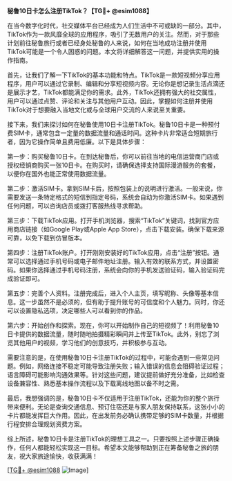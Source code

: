 **秘鲁10日卡怎么注册TikTok？【TG💪+ @esim1088】**

在当今数字化时代，社交媒体平台已经成为人们生活中不可或缺的一部分。其中，TikTok作为一款风靡全球的应用程序，吸引了无数用户的关注。然而，对于那些计划前往秘鲁旅行或者已经身处秘鲁的人来说，如何在当地成功注册并使用TikTok可能是一个令人困惑的问题。本文将详细解答这一问题，并提供实用的操作指南。

首先，让我们了解一下TikTok的基本功能和特点。TikTok是一款短视频分享应用程序，用户可以通过它录制、编辑和分享短视频内容。无论你是想记录生活点滴还是展示才艺，TikTok都能满足你的需求。此外，TikTok还拥有强大的社交属性，用户可以通过点赞、评论和关注与其他用户互动。因此，掌握如何注册并使用TikTok对于想要融入当地文化或与全球用户交流的人来说至关重要。

接下来，我们来探讨如何在秘鲁使用10日卡注册TikTok。秘鲁10日卡是一种预付费SIM卡，通常包含一定量的数据流量和通话时间。这种卡片非常适合短期旅行者，因为它操作简单且费用低廉。以下是具体步骤：

第一步：购买秘鲁10日卡。在到达秘鲁后，你可以前往当地的电信运营商门店或授权经销商购买一张10日卡。在购买时，请确保选择支持国际漫游服务的套餐，以便你在国外也能正常使用数据流量。

第二步：激活SIM卡。拿到SIM卡后，按照包装上的说明进行激活。一般来说，你需要发送一条特定格式的短信到指定号码，系统会自动为你激活SIM卡。如果遇到任何问题，可以咨询店员或拨打客服热线寻求帮助。

第三步：下载TikTok应用。打开手机浏览器，搜索“TikTok”关键词，找到官方应用商店链接（如Google Play或Apple App Store），点击下载安装。确保下载来源可靠，以免下载到仿冒版本。

第四步：注册TikTok账户。打开刚刚安装好的TikTok应用，点击“注册”按钮。通常可以选择通过手机号码或电子邮件地址注册。输入有效的联系方式，并设置密码。如果你选择通过手机号码注册，系统会向你的手机发送验证码，输入验证码完成验证即可。

第五步：完善个人资料。注册完成后，进入个人主页，填写昵称、头像等基本信息。这一步虽然不是必须的，但有助于提升账号的可信度和个人魅力。同时，你还可以设置隐私选项，决定哪些人可以看到你的作品。

第六步：开始创作和探索。现在，你可以开始制作自己的短视频了！利用秘鲁10日卡提供的数据流量，随时随地拍摄精彩瞬间并上传至TikTok。此外，别忘了浏览其他用户的视频，学习他们的创意技巧，并积极参与互动。

需要注意的是，在使用秘鲁10日卡注册TikTok的过程中，可能会遇到一些常见问题。例如，网络连接不稳定可能导致注册失败；输入错误的信息会阻碍验证过程；语言障碍可能影响沟通效果等。针对这些问题，建议提前做好充分准备，比如检查设备兼容性、熟悉基本操作流程以及下载离线地图以备不时之需。

最后，我想强调的是，秘鲁10日卡不仅适用于注册TikTok，还能为你的整个旅行带来便利。无论是查询交通信息、预订住宿还是与家人朋友保持联系，这张小小的卡片都能发挥巨大作用。因此，在出发前务必确认携带足够的SIM卡数量，并根据行程安排合理规划资费方案。

综上所述，秘鲁10日卡是注册TikTok的理想工具之一。只要按照上述步骤正确操作，任何人都能轻松实现这一目标。希望本文能够帮助到正在筹备秘鲁之旅的朋友，祝大家旅途愉快，收获满满！

[[TG💪+ @esim1088](https://t.me/s/esim1088) ![Image](https://i.postimg.cc/4NQfJmqS/Snipaste-2025-05-13-00-14-12.png)]